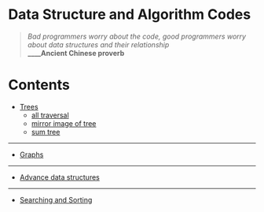 # Data Structure and Algorithm Codes
> *Bad programmers worry about the code, good programmers worry about data structures and their relationship* <br> 
**____Ancient Chinese proverb**

# Contents
- [Trees](Trees)
  - [all traversal](Trees/Traversal.cpp)
  - [mirror image of tree](Trees/mirror_tree.py)
  - [sum tree](Trees/sum_tree.py)
___
- [Graphs](Graphs)
___
- [ Advance data structures ](AdvanceDataStructures)
___
- [Searching and Sorting](Sorting)
